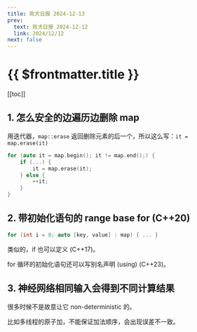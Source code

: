 ```yaml
---
title: 败犬日报 2024-12-13
prev:
  text: 败犬日报 2024-12-12
  link: 2024/12/12
next: false
---
```


# {{ $frontmatter.title }}

[[toc]]

## 1. 怎么安全的边遍历边删除 map

用迭代器，`map::erase` 返回删除元素的后一个，所以这么写：`it = map.erase(it)`

```cpp
for (auto it = map.begin(); it != map.end();) {
    if (...) {
        it = map.erase(it);
    } else {
        ++it;
    }
}
```

## 2. 带初始化语句的 range base for (C++20)

```cpp
for (int i = 0; auto [key, value] : map) { ... }
```

类似的，if 也可以定义 (C++17)。

for 循环的初始化语句还可以写别名声明 (using) (C++23)。

## 3. 神经网络相同输入会得到不同计算结果

很多时候不是故意让它 non-deterministic 的。

比如多线程的原子加，不能保证加法顺序，会出现误差不一致。
